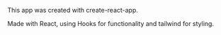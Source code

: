 This app was created with create-react-app.

Made with React, using Hooks for functionality and tailwind for styling.
